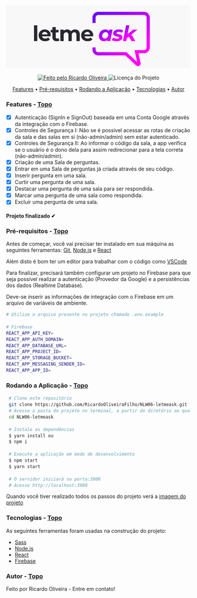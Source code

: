 <a id="topo"></a>

<img alt="Letmeask" src="./github/banner.png">

<p align="center">
  <a href="https://github.com/RicardoOliveiraFilho">
    <img alt="Feito pelo Ricardo Oliveira" src="https://img.shields.io/badge/FEITO%20POR-RICARDO%20OLIVEIRA-blueviolet">
  </a>
  <img alt="Licença do Projeto" src="https://img.shields.io/badge/LICENSE-MIT-blueviolet"/>
<p>

<p align="center">
  <a href="#features">Features</a> •
  <a href="#pre-requisitos">Pré-requisitos</a> •
  <a href="#rodando">Rodando a Aplicação</a> •
  <a href="#tecnologias">Tecnologias</a> •
  <a href="#autor">Autor</a>
</p>

### Features<a id="features"></a> - <a href="#topo">Topo</a>
- [x] Autenticação (SignIn e SignOut) baseada em uma Conta Google através da integração com o Firebase.
- [x] Controles de Segurança I: Não se é possível acessar as rotas de criação da sala e das salas em si (não-admin/admin) sem estar autenticado.
- [X] Controles de Segurança II: Ao informar o código da sala, a app verifica se o usuário é o dono dela para assim redirecionar para a tela correta (não-admin/admin).
- [x] Criação de uma Sala de perguntas.
- [x] Entrar em uma Sala de perguntas já criada através de seu código.
- [x] Inserir pergunta em uma sala.
- [x] Curtir uma pergunta de uma sala.
- [x] Destacar uma pergunta de uma sala para ser respondida.
- [x] Marcar uma pergunta de uma sala como respondida.
- [x] Excluir uma pergunta de uma sala.

<h4  align="left">
Projeto finalizado ✔
</h4>

###  Pré-requisitos<a id="pre-requisitos"></a> - <a href="#topo">Topo</a>

Antes de começar, você vai precisar ter instalado em sua máquina as seguintes ferramentas:
 [Git](https://git-scm.com/),
 [Node.js](https://nodejs.org/pt-br/) 
 e [React](https://reactjs.org/)
 
 Além disto é bom ter um editor para trabalhar com o código como [VSCode](https://code.visualstudio.com/)
 
 Para finalizar, precisará também configurar um projeto no Firebase para que seja possível realizar a autenticação (Provedor da Google) 
 e a persistências dos dados (Realtime Database).
 
 Deve-se inserir as informações de integração com o Firebase em um arquivo de variáveis de ambiente.
 
 ````bash
 # Utilize o arquivo presente no projeto chamado .env.example
 
 # Firebase
 REACT_APP_API_KEY=
 REACT_APP_AUTH_DOMAIN=
 REACT_APP_DATABASE_URL=
 REACT_APP_PROJECT_ID=
 REACT_APP_STORAGE_BUCKET=
 REACT_APP_MESSAGING_SENDER_ID=
 REACT_APP_APP_ID=
 ````
 
### Rodando a Aplicação<a id="rodando"></a> - <a href="#topo">Topo</a>
   
````bash 
 # Clone este repositório
 git clone https://github.com/RicardoOliveiraFilho/NLW06-letmeask.git 
 # Acesse a pasta do projeto no terminal, a partir do diretório ao qual o comando de clonagem foi executado
 cd NLW06-letmeask
 
 # Instale as dependências
 $ yarn install ou
 $ npm i 
 
 # Execute a aplicação em modo de desenvolvimento
 $ npm start 
 $ yarn start
 
 # O servidor iniciará na porta:3000
 # Acesse http://localhost:3000
 ````
<p> Quando você tiver realizado todos os passos do projeto verá a  <a href="./github/screen-app.png" >imagem do projeto</a> </p>

### Tecnologias<a id="tecnologias"></a> - <a href="#topo">Topo</a>
 As seguintes ferramentas foram usadas na construção do projeto:
 
  - [Sass](https://sass-lang.com/)
  - [Node.js](https://nodejs.org/pt-br/)
  - [React](https://reactjs.org/)
  - [Firebase](https://firebase.google.com/?hl=pt)

### Autor <a id="autor"> </a> - <a href="#topo">Topo</a>

<a href="https://github.com/RicardoOliveiraFilho" style="text-decoration: none;">

<span> Feito por Ricardo Oliveira - Entre em contato! </span> 
</a>
